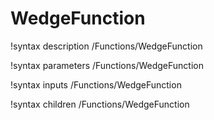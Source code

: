 <!-- MOOSE Documentation Stub: Remove this when content is added. -->

# WedgeFunction
!syntax description /Functions/WedgeFunction

!syntax parameters /Functions/WedgeFunction

!syntax inputs /Functions/WedgeFunction

!syntax children /Functions/WedgeFunction
